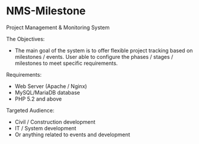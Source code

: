 # NMS-Milestone
Project Management &amp; Monitoring System

The Objectives:
- The main goal of the system is to offer flexible project tracking based on milestones / events. User able to configure the phases / stages / milestones to meet specific requirements.

Requirements:
- Web Server (Apache / Nginx)
- MySQL/MariaDB database
- PHP 5.2 and above

Targeted Audience:
- Civil / Construction development
- IT / System development
- Or anything related to events and development 
